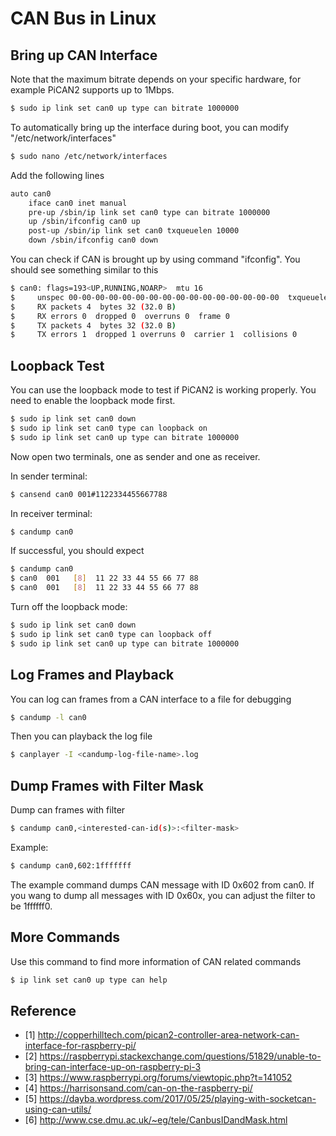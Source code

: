 # CAN Bus in Linux

## Bring up CAN Interface

Note that the maximum bitrate depends on your specific hardware, for example PiCAN2 supports up to 1Mbps.

```bash
$ sudo ip link set can0 up type can bitrate 1000000
```

To automatically bring up the interface during boot, you can modify "/etc/network/interfaces"

```bash
$ sudo nano /etc/network/interfaces
```

Add the following lines

```bash
auto can0
    iface can0 inet manual
    pre-up /sbin/ip link set can0 type can bitrate 1000000 
    up /sbin/ifconfig can0 up
    post-up /sbin/ip link set can0 txqueuelen 10000
    down /sbin/ifconfig can0 down
```

You can check if CAN is brought up by using command "ifconfig". You should see something similar to this

```bash
$ can0: flags=193<UP,RUNNING,NOARP>  mtu 16
$     unspec 00-00-00-00-00-00-00-00-00-00-00-00-00-00-00-00  txqueuelen 10  (UNSPEC)
$     RX packets 4  bytes 32 (32.0 B)
$     RX errors 0  dropped 0  overruns 0  frame 0
$     TX packets 4  bytes 32 (32.0 B)
$     TX errors 1  dropped 1 overruns 0  carrier 1  collisions 0
```

## Loopback Test

You can use the loopback mode to test if PiCAN2 is working properly. You need to enable the loopback mode first.

```bash
$ sudo ip link set can0 down
$ sudo ip link set can0 type can loopback on
$ sudo ip link set can0 up type can bitrate 1000000
```

Now open two terminals, one as sender and one as receiver.

In sender terminal:

```bash
$ cansend can0 001#1122334455667788
```

In receiver terminal:

```bash
$ candump can0
```

If successful, you should expect

```bash
$ candump can0
$ can0  001   [8]  11 22 33 44 55 66 77 88
$ can0  001   [8]  11 22 33 44 55 66 77 88
```

Turn off the loopback mode:

```bash
$ sudo ip link set can0 down
$ sudo ip link set can0 type can loopback off
$ sudo ip link set can0 up type can bitrate 1000000
```

## Log Frames and Playback

You can log can frames from a CAN interface to a file for debugging

```bash
$ candump -l can0
```

Then you can playback the log file

```bash
$ canplayer -I <candump-log-file-name>.log
```

## Dump Frames with Filter Mask

Dump can frames with filter

```bash
$ candump can0,<interested-can-id(s)>:<filter-mask>
```

Example:

```bash
$ candump can0,602:1fffffff
```

The example command dumps CAN message with ID 0x602 from can0. If you wang to dump all messages with ID 0x60x, you can adjust the filter to be 1ffffff0.

## More Commands

Use this command to find more information of CAN related commands

```bash
$ ip link set can0 up type can help
```

## Reference

* [1] http://copperhilltech.com/pican2-controller-area-network-can-interface-for-raspberry-pi/
* [2] https://raspberrypi.stackexchange.com/questions/51829/unable-to-bring-can-interface-up-on-raspberry-pi-3
* [3] https://www.raspberrypi.org/forums/viewtopic.php?t=141052
* [4] https://harrisonsand.com/can-on-the-raspberry-pi/
* [5] https://dayba.wordpress.com/2017/05/25/playing-with-socketcan-using-can-utils/
* [6] http://www.cse.dmu.ac.uk/~eg/tele/CanbusIDandMask.html